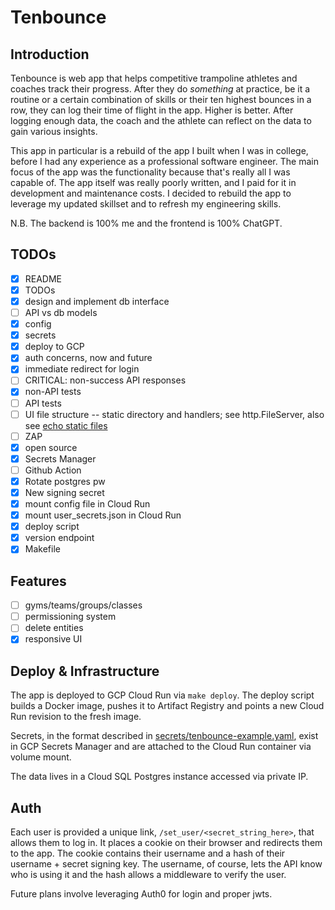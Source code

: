 # Tenbounce

## Introduction

Tenbounce is web app that helps competitive trampoline athletes and coaches track their progress. After they do _something_ at practice, be it a routine or a certain combination of skills or their ten highest bounces in a row, they can log their time of flight in the app. Higher is better. After logging enough data, the coach and the athlete can reflect on the data to gain various insights.

This app in particular is a rebuild of the app I built when I was in college, before I had any experience as a professional software engineer. The main focus of the app was the functionality because that's really all I was capable of. The app itself was really poorly written, and I paid for it in development and maintenance costs. I decided to rebuild the app to leverage my updated skillset and to refresh my engineering skills.

N.B. The backend is 100% me and the frontend is 100% ChatGPT.

## TODOs

- [x] README
- [x] TODOs
- [x] design and implement db interface
- [ ] API vs db models
- [x] config
- [x] secrets
- [x] deploy to GCP
- [x] auth concerns, now and future
- [x] immediate redirect for login
- [ ] CRITICAL: non-success API responses
- [x] non-API tests
- [ ] API tests
- [ ] UI file structure -- static directory and handlers; see http.FileServer, also see [echo static files](https://echo.labstack.com/docs/static-files)
- [ ] ZAP
- [x] open source
- [x] Secrets Manager
- [ ] Github Action
- [x] Rotate postgres pw
- [x] New signing secret
- [x] mount config file in Cloud Run
- [x] mount user_secrets.json in Cloud Run
- [x] deploy script
- [x] version endpoint
- [x] Makefile

## Features

- [ ] gyms/teams/groups/classes
- [ ] permissioning system
- [ ] delete entities
- [x] responsive UI

## Deploy & Infrastructure

The app is deployed to GCP Cloud Run via `make deploy`. The deploy script builds a Docker image, pushes it to Artifact Registry and points a new Cloud Run revision to the fresh image.

Secrets, in the format described in [secrets/tenbounce-example.yaml](secrets/tenbounce-example.yaml), exist in GCP Secrets Manager and are attached to the Cloud Run container via volume mount.

The data lives in a Cloud SQL Postgres instance accessed via private IP.

## Auth

Each user is provided a unique link, `/set_user/<secret_string_here>`, that allows them to log in. It places a cookie on their browser and redirects them to the app. The cookie contains their username and a hash of their username + secret signing key. The username, of course, lets the API know who is using it and the hash allows a middleware to verify the user.

Future plans involve leveraging Auth0 for login and proper jwts.
